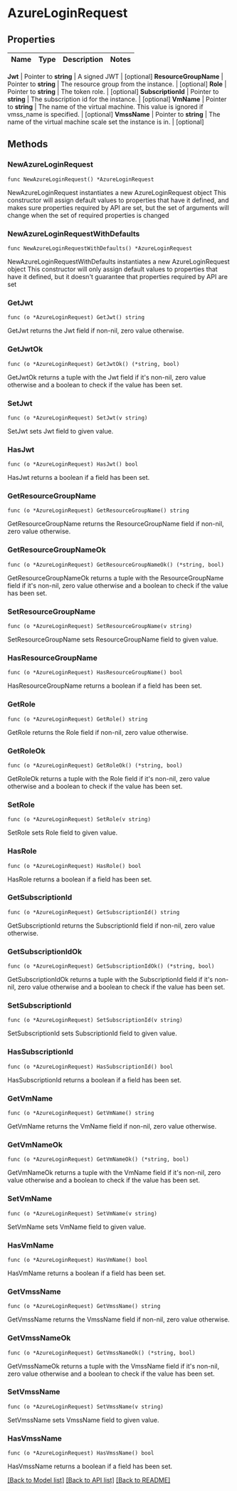 # AzureLoginRequest


## Properties

Name | Type | Description | Notes
------------ | ------------- | ------------- | -------------


**Jwt** | Pointer to **string** | A signed JWT | [optional] 
**ResourceGroupName** | Pointer to **string** | The resource group from the instance. | [optional] 
**Role** | Pointer to **string** | The token role. | [optional] 
**SubscriptionId** | Pointer to **string** | The subscription id for the instance. | [optional] 
**VmName** | Pointer to **string** | The name of the virtual machine. This value is ignored if vmss_name is specified. | [optional] 
**VmssName** | Pointer to **string** | The name of the virtual machine scale set the instance is in. | [optional] 



## Methods


### NewAzureLoginRequest

`func NewAzureLoginRequest() *AzureLoginRequest`

NewAzureLoginRequest instantiates a new AzureLoginRequest object
This constructor will assign default values to properties that have it defined,
and makes sure properties required by API are set, but the set of arguments
will change when the set of required properties is changed

### NewAzureLoginRequestWithDefaults

`func NewAzureLoginRequestWithDefaults() *AzureLoginRequest`

NewAzureLoginRequestWithDefaults instantiates a new AzureLoginRequest object
This constructor will only assign default values to properties that have it defined,
but it doesn't guarantee that properties required by API are set


### GetJwt

`func (o *AzureLoginRequest) GetJwt() string`

GetJwt returns the Jwt field if non-nil, zero value otherwise.

### GetJwtOk

`func (o *AzureLoginRequest) GetJwtOk() (*string, bool)`

GetJwtOk returns a tuple with the Jwt field if it's non-nil, zero value otherwise
and a boolean to check if the value has been set.

### SetJwt

`func (o *AzureLoginRequest) SetJwt(v string)`

SetJwt sets Jwt field to given value.


### HasJwt

`func (o *AzureLoginRequest) HasJwt() bool`

HasJwt returns a boolean if a field has been set.




### GetResourceGroupName

`func (o *AzureLoginRequest) GetResourceGroupName() string`

GetResourceGroupName returns the ResourceGroupName field if non-nil, zero value otherwise.

### GetResourceGroupNameOk

`func (o *AzureLoginRequest) GetResourceGroupNameOk() (*string, bool)`

GetResourceGroupNameOk returns a tuple with the ResourceGroupName field if it's non-nil, zero value otherwise
and a boolean to check if the value has been set.

### SetResourceGroupName

`func (o *AzureLoginRequest) SetResourceGroupName(v string)`

SetResourceGroupName sets ResourceGroupName field to given value.


### HasResourceGroupName

`func (o *AzureLoginRequest) HasResourceGroupName() bool`

HasResourceGroupName returns a boolean if a field has been set.




### GetRole

`func (o *AzureLoginRequest) GetRole() string`

GetRole returns the Role field if non-nil, zero value otherwise.

### GetRoleOk

`func (o *AzureLoginRequest) GetRoleOk() (*string, bool)`

GetRoleOk returns a tuple with the Role field if it's non-nil, zero value otherwise
and a boolean to check if the value has been set.

### SetRole

`func (o *AzureLoginRequest) SetRole(v string)`

SetRole sets Role field to given value.


### HasRole

`func (o *AzureLoginRequest) HasRole() bool`

HasRole returns a boolean if a field has been set.




### GetSubscriptionId

`func (o *AzureLoginRequest) GetSubscriptionId() string`

GetSubscriptionId returns the SubscriptionId field if non-nil, zero value otherwise.

### GetSubscriptionIdOk

`func (o *AzureLoginRequest) GetSubscriptionIdOk() (*string, bool)`

GetSubscriptionIdOk returns a tuple with the SubscriptionId field if it's non-nil, zero value otherwise
and a boolean to check if the value has been set.

### SetSubscriptionId

`func (o *AzureLoginRequest) SetSubscriptionId(v string)`

SetSubscriptionId sets SubscriptionId field to given value.


### HasSubscriptionId

`func (o *AzureLoginRequest) HasSubscriptionId() bool`

HasSubscriptionId returns a boolean if a field has been set.




### GetVmName

`func (o *AzureLoginRequest) GetVmName() string`

GetVmName returns the VmName field if non-nil, zero value otherwise.

### GetVmNameOk

`func (o *AzureLoginRequest) GetVmNameOk() (*string, bool)`

GetVmNameOk returns a tuple with the VmName field if it's non-nil, zero value otherwise
and a boolean to check if the value has been set.

### SetVmName

`func (o *AzureLoginRequest) SetVmName(v string)`

SetVmName sets VmName field to given value.


### HasVmName

`func (o *AzureLoginRequest) HasVmName() bool`

HasVmName returns a boolean if a field has been set.




### GetVmssName

`func (o *AzureLoginRequest) GetVmssName() string`

GetVmssName returns the VmssName field if non-nil, zero value otherwise.

### GetVmssNameOk

`func (o *AzureLoginRequest) GetVmssNameOk() (*string, bool)`

GetVmssNameOk returns a tuple with the VmssName field if it's non-nil, zero value otherwise
and a boolean to check if the value has been set.

### SetVmssName

`func (o *AzureLoginRequest) SetVmssName(v string)`

SetVmssName sets VmssName field to given value.


### HasVmssName

`func (o *AzureLoginRequest) HasVmssName() bool`

HasVmssName returns a boolean if a field has been set.









[[Back to Model list]](../README.md#documentation-for-models) [[Back to API list]](../README.md#documentation-for-api-endpoints) [[Back to README]](../README.md)


